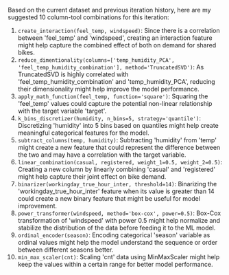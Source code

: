  Based on the current dataset and previous iteration history, here are my suggested 10 column-tool combinations for this iteration:

1. `create_interaction(feel_temp, windspeed)`: Since there is a correlation between 'feel_temp' and 'windspeed', creating an interaction feature might help capture the combined effect of both on demand for shared bikes.
2. `reduce_dimentionality(columns=['temp_humidity_PCA', 'feel_temp_humidity_combination'], method='TruncatedSVD')`: As TruncatedSVD is highly correlated with 'feel_temp_humidity_combination' and 'temp_humidity_PCA', reducing their dimensionality might help improve the model performance.
3. `apply_math_function(feel_temp, function='square')`: Squaring the 'feel_temp' values could capture the potential non-linear relationship with the target variable 'target'.
4. `k_bins_discretizer(humidity, n_bins=5, strategy='quantile')`: Discretizing 'humidity' into 5 bins based on quantiles might help create meaningful categorical features for the model.
5. `subtract_columns(temp, humidity)`: Subtracting 'humidity' from 'temp' might create a new feature that could represent the difference between the two and may have a correlation with the target variable.
6. `linear_combination(casual, registered, weight_1=0.5, weight_2=0.5)`: Creating a new column by linearly combining 'casual' and 'registered' might help capture their joint effect on bike demand.
7. `binarizer(workingday_true_hour_inter, threshold=14)`: Binarizing the 'workingday_true_hour_inter' feature when its value is greater than 14 could create a new binary feature that might be useful for model improvement.
8. `power_transformer(windspeed, method='box-cox', power=0.5)`: Box-Cox transformation of 'windspeed' with power 0.5 might help normalize and stabilize the distribution of the data before feeding it to the ML model.
9. `ordinal_encoder(season)`: Encoding categorical 'season' variable as ordinal values might help the model understand the sequence or order between different seasons better.
10. `min_max_scaler(cnt)`: Scaling 'cnt' data using MinMaxScaler might help keep the values within a certain range for better model performance.